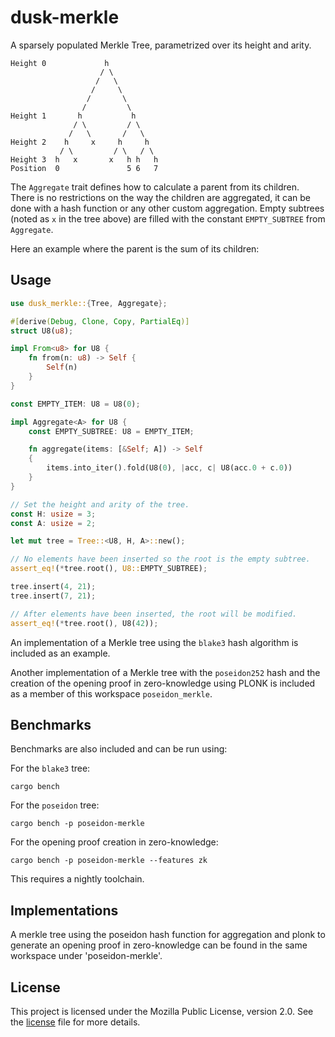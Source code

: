 # dusk-merkle

A sparsely populated Merkle Tree, parametrized over its height and arity.
```text
Height 0             h
                    / \
                   /   \
                  /     \
                 /       \
                /         \
Height 1       h           h
              / \         / \
             /   \       /   \
Height 2    h     x     h     h
           / \         / \   / \
Height 3  h   x       x   h h   h
Position  0               5 6   7
```
The `Aggregate` trait defines how to calculate a parent from its children.
There is no restrictions on the way the children are aggregated, it can be done
with a hash function or any other custom aggregation.
Empty subtrees (noted as `x` in the tree above) are filled with the constant
`EMPTY_SUBTREE` from `Aggregate`.

Here an example where the parent is the sum of its children:

## Usage
```rust
use dusk_merkle::{Tree, Aggregate};

#[derive(Debug, Clone, Copy, PartialEq)]
struct U8(u8);

impl From<u8> for U8 {
    fn from(n: u8) -> Self {
        Self(n)
    }
}

const EMPTY_ITEM: U8 = U8(0);

impl Aggregate<A> for U8 {
    const EMPTY_SUBTREE: U8 = EMPTY_ITEM;

    fn aggregate(items: [&Self; A]) -> Self
    {
        items.into_iter().fold(U8(0), |acc, c| U8(acc.0 + c.0))
    }
}

// Set the height and arity of the tree. 
const H: usize = 3;
const A: usize = 2;

let mut tree = Tree::<U8, H, A>::new();

// No elements have been inserted so the root is the empty subtree.
assert_eq!(*tree.root(), U8::EMPTY_SUBTREE);

tree.insert(4, 21);
tree.insert(7, 21);

// After elements have been inserted, the root will be modified.
assert_eq!(*tree.root(), U8(42));
```

An implementation of a Merkle tree using the `blake3` hash algorithm is included
as an example.

Another implementation of a Merkle tree with the `poseidon252` hash and the
creation of the opening proof in zero-knowledge using PLONK is included as a
member of this workspace `poseidon_merkle`.

## Benchmarks

Benchmarks are also included and can be run using:

For the `blake3` tree:
```shell
cargo bench
```

For the `poseidon` tree:
```shell
cargo bench -p poseidon-merkle
```

For the opening proof creation in zero-knowledge:
```shell
cargo bench -p poseidon-merkle --features zk
```

This requires a nightly toolchain.

## Implementations

A merkle tree using the poseidon hash function for aggregation and plonk to
generate an opening proof in zero-knowledge can be found in the same workspace
under 'poseidon-merkle'.

## License

This project is licensed under the Mozilla Public License, version 2.0. See the
[license](./LICENSE) file for more details.
